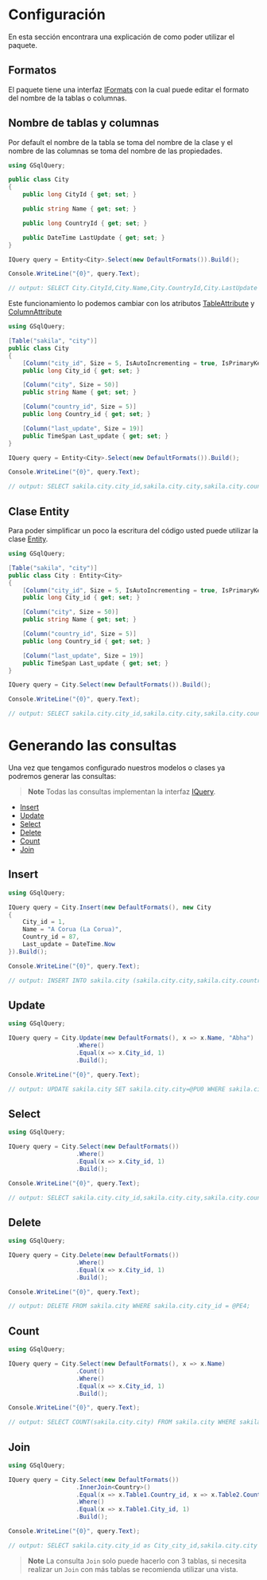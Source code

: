 # Configuración

En esta sección encontrara una explicación de como poder utilizar el paquete.

## Formatos

El paquete tiene una interfaz [IFormats](IFormats.md) con la cual puede editar el formato del nombre de la tablas o columnas.

## Nombre de tablas y columnas
Por default el nombre de la tabla se toma del nombre de la clase y el nombre de las columnas se toma del nombre de las propiedades.


```csharp
using GSqlQuery;

public class City
{
    public long CityId { get; set; }

    public string Name { get; set; }

    public long CountryId { get; set; }

    public DateTime LastUpdate { get; set; }
}

IQuery query = Entity<City>.Select(new DefaultFormats()).Build();

Console.WriteLine("{0}", query.Text);

// output: SELECT City.CityId,City.Name,City.CountryId,City.LastUpdate FROM City;
```

Este funcionamiento lo podemos cambiar con los atributos [TableAttribute](TableAttribute.md) y [ColumnAttribute](ColumnAttribute.md)

```csharp
using GSqlQuery;

[Table("sakila", "city")]
public class City
{
    [Column("city_id", Size = 5, IsAutoIncrementing = true, IsPrimaryKey = true)]
    public long City_id { get; set; }

    [Column("city", Size = 50)]
    public string Name { get; set; }

    [Column("country_id", Size = 5)]
    public long Country_id { get; set; }

    [Column("last_update", Size = 19)]
    public TimeSpan Last_update { get; set; }
}

IQuery query = Entity<City>.Select(new DefaultFormats()).Build();

Console.WriteLine("{0}", query.Text);

// output: SELECT sakila.city.city_id,sakila.city.city,sakila.city.country_id,sakila.city.last_update FROM sakila.city;
```

## Clase Entity

Para poder simplificar un poco la escritura del código usted puede utilizar la clase [Entity](Entity.md).


```csharp
using GSqlQuery;

[Table("sakila", "city")]
public class City : Entity<City>
{
    [Column("city_id", Size = 5, IsAutoIncrementing = true, IsPrimaryKey = true)]
    public long City_id { get; set; }

    [Column("city", Size = 50)]
    public string Name { get; set; }

    [Column("country_id", Size = 5)]
    public long Country_id { get; set; }

    [Column("last_update", Size = 19)]
    public TimeSpan Last_update { get; set; }
}

IQuery query = City.Select(new DefaultFormats()).Build();

Console.WriteLine("{0}", query.Text);

// output: SELECT sakila.city.city_id,sakila.city.city,sakila.city.country_id,sakila.city.last_update FROM sakila.city;
```

# Generando las consultas

Una vez que tengamos configurado nuestros modelos o clases ya podremos generar las consultas:
> **Note**
>Todas las consultas implementan la interfaz [IQuery](IQuery.md).

- [Insert](Insert.md)
- [Update](Update.md)
- [Select](Select.md)
- [Delete](Delete.md)
- [Count](Count.md)
- [Join](Join.md) 

## Insert

```csharp
using GSqlQuery;

IQuery query = City.Insert(new DefaultFormats(), new City
{
    City_id = 1,
    Name = "A Corua (La Corua)",
    Country_id = 87,
    Last_update = DateTime.Now
}).Build();

Console.WriteLine("{0}", query.Text);

// output: INSERT INTO sakila.city (sakila.city.city,sakila.city.country_id,sakila.city.last_update) VALUES (@PI0,@PI1,@PI2);
```

## Update

```csharp
using GSqlQuery;

IQuery query = City.Update(new DefaultFormats(), x => x.Name, "Abha")
                   .Where()
                   .Equal(x => x.City_id, 1)
                   .Build();

Console.WriteLine("{0}", query.Text);

// output: UPDATE sakila.city SET sakila.city.city=@PU0 WHERE sakila.city.city_id = @PE4;
```

## Select

```csharp
using GSqlQuery;

IQuery query = City.Select(new DefaultFormats())
                   .Where()
                   .Equal(x => x.City_id, 1)
                   .Build();

Console.WriteLine("{0}", query.Text);

// output: SELECT sakila.city.city_id,sakila.city.city,sakila.city.country_id,sakila.city.last_update FROM sakila.city WHERE sakila.city.city_id = @PE4;
```
## Delete

```csharp
using GSqlQuery;

IQuery query = City.Delete(new DefaultFormats())
                   .Where()
                   .Equal(x => x.City_id, 1)
                   .Build();

Console.WriteLine("{0}", query.Text);

// output: DELETE FROM sakila.city WHERE sakila.city.city_id = @PE4;
```
## Count

```csharp
using GSqlQuery;

IQuery query = City.Select(new DefaultFormats(), x => x.Name)
                   .Count()
                   .Where()
                   .Equal(x => x.City_id, 1)
                   .Build();

Console.WriteLine("{0}", query.Text);

// output: SELECT COUNT(sakila.city.city) FROM sakila.city WHERE sakila.city.city_id = @PE4;
```

## Join

```csharp
using GSqlQuery;

IQuery query = City.Select(new DefaultFormats())
                   .InnerJoin<Country>()
                   .Equal(x => x.Table1.Country_id, x => x.Table2.Country_id)
                   .Where()
                   .Equal(x => x.Table1.City_id, 1)
                   .Build();

Console.WriteLine("{0}", query.Text);

// output: SELECT sakila.city.city_id as City_city_id,sakila.city.city as City_city,sakila.city.country_id as City_country_id,sakila.city.last_update as City_last_update,sakila.country.country_id as Country_country_id,sakila.country.country as Country_country,sakila.country.last_update as Country_last_update FROM sakila.city INNER JOIN sakila.country ON sakila.city.country_id = sakila.country.country_id WHERE sakila.city.city_id = @PE4;
```
> **Note**
>La consulta `Join` solo puede hacerlo con 3 tablas, si necesita realizar un `Join` con más tablas se recomienda utilizar una vista.